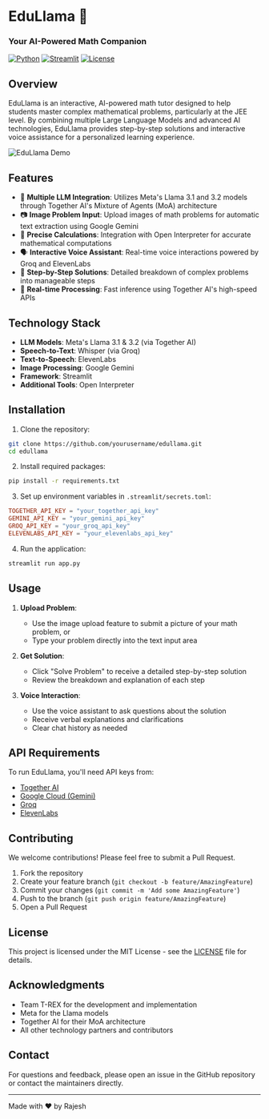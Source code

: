 # EduLlama 🦙 
### Your AI-Powered Math Companion

[![Python](https://img.shields.io/badge/Python-3.8+-blue.svg)](https://www.python.org)
[![Streamlit](https://img.shields.io/badge/Streamlit-1.0+-red.svg)](https://streamlit.io)
[![License](https://img.shields.io/badge/License-MIT-green.svg)](LICENSE)

## Overview

EduLlama is an interactive, AI-powered math tutor designed to help students master complex mathematical problems, particularly at the JEE level. By combining multiple Large Language Models and advanced AI technologies, EduLlama provides step-by-step solutions and interactive voice assistance for a personalized learning experience.

![EduLlama Demo](demo_screenshot.png)

## Features

- 🤖 **Multiple LLM Integration**: Utilizes Meta's Llama 3.1 and 3.2 models through Together AI's Mixture of Agents (MoA) architecture
- 📷 **Image Problem Input**: Upload images of math problems for automatic text extraction using Google Gemini
- 🎯 **Precise Calculations**: Integration with Open Interpreter for accurate mathematical computations
- 🗣️ **Interactive Voice Assistant**: Real-time voice interactions powered by Groq and ElevenLabs
- 📝 **Step-by-Step Solutions**: Detailed breakdown of complex problems into manageable steps
- 🔄 **Real-time Processing**: Fast inference using Together AI's high-speed APIs

## Technology Stack

- **LLM Models**: Meta's Llama 3.1 & 3.2 (via Together AI)
- **Speech-to-Text**: Whisper (via Groq)
- **Text-to-Speech**: ElevenLabs
- **Image Processing**: Google Gemini
- **Framework**: Streamlit
- **Additional Tools**: Open Interpreter

## Installation

1. Clone the repository:
```bash
git clone https://github.com/yourusername/edullama.git
cd edullama
```

2. Install required packages:
```bash
pip install -r requirements.txt
```

3. Set up environment variables in `.streamlit/secrets.toml`:
```toml
TOGETHER_API_KEY = "your_together_api_key"
GEMINI_API_KEY = "your_gemini_api_key"
GROQ_API_KEY = "your_groq_api_key"
ELEVENLABS_API_KEY = "your_elevenlabs_api_key"
```

4. Run the application:
```bash
streamlit run app.py
```

## Usage

1. **Upload Problem**:
   - Use the image upload feature to submit a picture of your math problem, or
   - Type your problem directly into the text input area

2. **Get Solution**:
   - Click "Solve Problem" to receive a detailed step-by-step solution
   - Review the breakdown and explanation of each step

3. **Voice Interaction**:
   - Use the voice assistant to ask questions about the solution
   - Receive verbal explanations and clarifications
   - Clear chat history as needed

## API Requirements

To run EduLlama, you'll need API keys from:
- [Together AI](https://together.ai)
- [Google Cloud (Gemini)](https://cloud.google.com)
- [Groq](https://groq.com)
- [ElevenLabs](https://elevenlabs.io)

## Contributing

We welcome contributions! Please feel free to submit a Pull Request.

1. Fork the repository
2. Create your feature branch (`git checkout -b feature/AmazingFeature`)
3. Commit your changes (`git commit -m 'Add some AmazingFeature'`)
4. Push to the branch (`git push origin feature/AmazingFeature`)
5. Open a Pull Request

## License

This project is licensed under the MIT License - see the [LICENSE](LICENSE) file for details.

## Acknowledgments

- Team T-REX for the development and implementation
- Meta for the Llama models
- Together AI for their MoA architecture
- All other technology partners and contributors

## Contact

For questions and feedback, please open an issue in the GitHub repository or contact the maintainers directly.

---
Made with ❤️ by Rajesh
